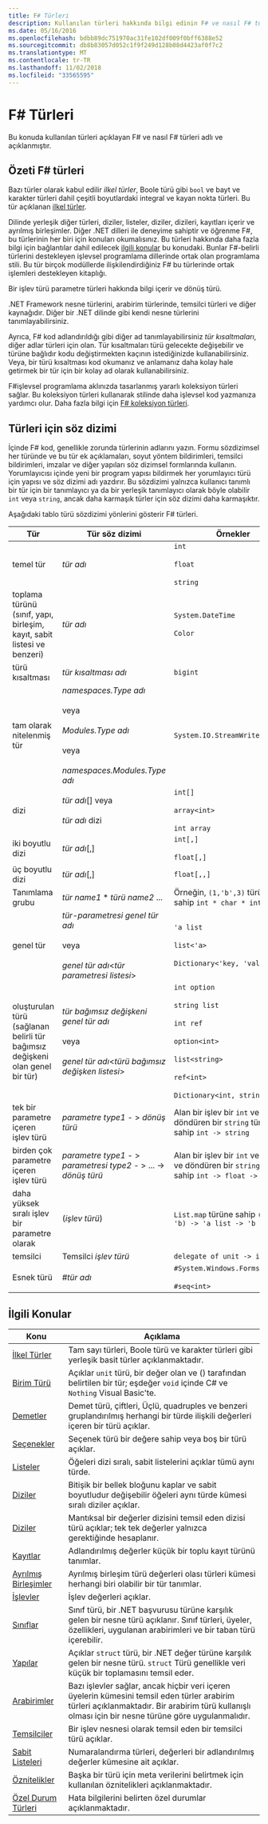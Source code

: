 ```yaml
---
title: F# Türleri
description: Kullanılan türleri hakkında bilgi edinin F# ve nasıl F# türleri adlı ve açıklanmıştır.
ms.date: 05/16/2016
ms.openlocfilehash: bdbb89dc751970ac31fe102df009f0bff6388e52
ms.sourcegitcommit: db8b83057d052c1f9f249d128b08d4423af0f7c2
ms.translationtype: MT
ms.contentlocale: tr-TR
ms.lasthandoff: 11/02/2018
ms.locfileid: "33565595"
---
```

# <a name="f-types"></a>F# Türleri

Bu konuda kullanılan türleri açıklayan F# ve nasıl F# türleri adlı ve açıklanmıştır.


## <a name="summary-of-f-types"></a>Özeti F# türleri
Bazı türler olarak kabul edilir *ilkel türler*, Boole türü gibi `bool` ve bayt ve karakter türleri dahil çeşitli boyutlardaki integral ve kayan nokta türleri. Bu tür açıklanan [ilkel türler](primitive-types.md).

Dilinde yerleşik diğer türleri, diziler, listeler, diziler, dizileri, kayıtları içerir ve ayrılmış birleşimler. Diğer .NET dilleri ile deneyime sahiptir ve öğrenme F#, bu türlerinin her biri için konuları okumalısınız. Bu türleri hakkında daha fazla bilgi için bağlantılar dahil edilecek [ilgili konular](https://msdn.microsoft.com/library/#rel) bu konudaki. Bunlar F#-belirli türlerini destekleyen işlevsel programlama dillerinde ortak olan programlama stili. Bu tür birçok modüllerde ilişkilendirdiğiniz F# bu türlerinde ortak işlemleri destekleyen kitaplığı.

Bir işlev türü parametre türleri hakkında bilgi içerir ve dönüş türü.

.NET Framework nesne türlerini, arabirim türlerinde, temsilci türleri ve diğer kaynağıdır. Diğer bir .NET dilinde gibi kendi nesne türlerini tanımlayabilirsiniz.

Ayrıca, F# kod adlandırıldığı gibi diğer ad tanımlayabilirsiniz *tür kısaltmaları*, diğer adlar türleri için olan. Tür kısaltmaları türü gelecekte değişebilir ve türüne bağlıdır kodu değiştirmekten kaçının istediğinizde kullanabilirsiniz. Veya, bir türü kısaltması kod okumanız ve anlamanız daha kolay hale getirmek bir tür için bir kolay ad olarak kullanabilirsiniz.

F#işlevsel programlama aklınızda tasarlanmış yararlı koleksiyon türleri sağlar. Bu koleksiyon türleri kullanarak stilinde daha işlevsel kod yazmanıza yardımcı olur. Daha fazla bilgi için [ F# koleksiyon türleri](fsharp-collection-types.md).


## <a name="syntax-for-types"></a>Türleri için söz dizimi
İçinde F# kod, genellikle zorunda türlerinin adlarını yazın. Formu sözdizimsel her türünde ve bu tür ek açıklamaları, soyut yöntem bildirimleri, temsilci bildirimleri, imzalar ve diğer yapıları söz dizimsel formlarında kullanın. Yorumlayıcısı içinde yeni bir program yapısı bildirmek her yorumlayıcı türü için yapısı ve söz dizimi adı yazdırır. Bu sözdizimi yalnızca kullanıcı tanımlı bir tür için bir tanımlayıcı ya da bir yerleşik tanımlayıcı olarak böyle olabilir `int` veya `string`, ancak daha karmaşık türler için söz dizimi daha karmaşıktır.

Aşağıdaki tablo türü sözdizimi yönlerini gösterir F# türleri.



|Tür|Tür söz dizimi|Örnekler|
|----|-----------|--------|
|temel tür|*tür adı*|`int`<br /><br />`float`<br /><br />`string`|
|toplama türünü (sınıf, yapı, birleşim, kayıt, sabit listesi ve benzeri)|*tür adı*|`System.DateTime`<br /><br />`Color`|
|türü kısaltması|*tür kısaltması adı*|`bigint`|
|tam olarak nitelenmiş tür|*namespaces.Type adı*<br /><br />veya<br /><br />*Modules.Type adı*<br /><br />veya<br /><br />*namespaces.Modules.Type adı*|`System.IO.StreamWriter`|
|dizi|*tür adı*[] veya<br /><br />*tür adı* dizi|`int[]`<br /><br />`array<int>`<br /><br />`int array`|
|iki boyutlu dizi|*tür adı*[,]|`int[,]`<br /><br />`float[,]`|
|üç boyutlu dizi|*tür adı*[,]|`float[,,]`|
|Tanımlama grubu|*tür name1* &#42; *türü name2* ...|Örneğin, `(1,'b',3)` türüne sahip `int * char * int`|
|genel tür|*tür-parametresi* *genel tür adı*<br /><br />veya<br /><br />*genel tür adı*&lt;*tür parametresi listesi*&gt;|`'a list`<br /><br />`list<'a>`<br /><br />`Dictionary<'key, 'value>`|
|oluşturulan türü (sağlanan belirli tür bağımsız değişkeni olan genel bir tür)|*tür bağımsız değişkeni* *genel tür adı*<br /><br />veya<br /><br />*genel tür adı*&lt;*türü bağımsız değişken listesi*&gt;|`int option`<br /><br />`string list`<br /><br />`int ref`<br /><br />`option<int>`<br /><br />`list<string>`<br /><br />`ref<int>`<br /><br />`Dictionary<int, string>`|
|tek bir parametre içeren işlev türü|*parametre type1*  - &gt; *dönüş türü*|Alan bir işlev bir `int` ve döndüren bir `string` türüne sahip `int -> string`|
|birden çok parametre içeren işlev türü|*parametre type1*  - &gt; *parametresi type2*  - &gt; ... -&gt; *dönüş türü*|Alan bir işlev bir `int` ve `float` ve döndüren bir `string` türüne sahip `int -> float -> string`|
|daha yüksek sıralı işlev bir parametre olarak|(*işlev türü*)|`List.map` türüne sahip `('a -> 'b) -> 'a list -> 'b list`|
|temsilci|Temsilci *işlev türü*|`delegate of unit -> int`|
|Esnek türü|#*tür adı*|`#System.Windows.Forms.Control`<br /><br />`#seq<int>`|

## <a name="related-topics"></a>İlgili Konular


|Konu|Açıklama|
|-----|-----------|
|[İlkel Türler](primitive-types.md)|Tam sayı türleri, Boole türü ve karakter türleri gibi yerleşik basit türler açıklanmaktadır.|
|[Birim Türü](unit-type.md)|Açıklar `unit` türü, bir değer olan ve () tarafından belirtilen bir tür; eşdeğer `void` içinde C# ve `Nothing` Visual Basic'te.|
|[Demetler](tuples.md)|Demet türü, çiftleri, Üçlü, quadruples ve benzeri gruplandırılmış herhangi bir türde ilişkili değerleri içeren bir türü açıklar.|
|[Seçenekler](options.md)|Seçenek türü bir değere sahip veya boş bir türü açıklar.|
|[Listeler](lists.md)|Öğeleri dizi sıralı, sabit listelerini açıklar tümü aynı türde.|
|[Diziler](arrays.md)|Bitişik bir bellek bloğunu kaplar ve sabit boyutludur değişebilir öğeleri aynı türde kümesi sıralı diziler açıklar.|
|[Diziler](sequences.md)|Mantıksal bir değerler dizisini temsil eden dizisi türü açıklar; tek tek değerler yalnızca gerektiğinde hesaplanır.|
|[Kayıtlar](records.md)|Adlandırılmış değerler küçük bir toplu kayıt türünü tanımlar.|
|[Ayrılmış Birleşimler](discriminated-unions.md)|Ayrılmış birleşim türü değerleri olası türleri kümesi herhangi biri olabilir bir tür tanımlar.|
|[İşlevler](functions/index.md)|İşlev değerleri açıklar.|
|[Sınıflar](classes.md)|Sınıf türü, bir .NET başvurusu türüne karşılık gelen bir nesne türü açıklanır. Sınıf türleri, üyeler, özellikleri, uygulanan arabirimleri ve bir taban türü içerebilir.|
|[Yapılar](structures.md)|Açıklar `struct` türü, bir .NET değer türüne karşılık gelen bir nesne türü. `struct` Türü genellikle veri küçük bir toplamasını temsil eder.|
|[Arabirimler](interfaces.md)|Bazı işlevler sağlar, ancak hiçbir veri içeren üyelerin kümesini temsil eden türler arabirim türleri açıklanmaktadır. Bir arabirim türü kullanışlı olması için bir nesne türüne göre uygulanmalıdır.|
|[Temsilciler](delegates.md)|Bir işlev nesnesi olarak temsil eden bir temsilci türü açıklar.|
|[Sabit Listeleri](enumerations.md)|Numaralandırma türleri, değerleri bir adlandırılmış değerler kümesine ait açıklar.|
|[Öznitelikler](attributes.md)|Başka bir türü için meta verilerini belirtmek için kullanılan öznitelikleri açıklanmaktadır.|
|[Özel Durum Türleri](exception-handling/exception-types.md)|Hata bilgilerini belirten özel durumlar açıklanmaktadır.|
